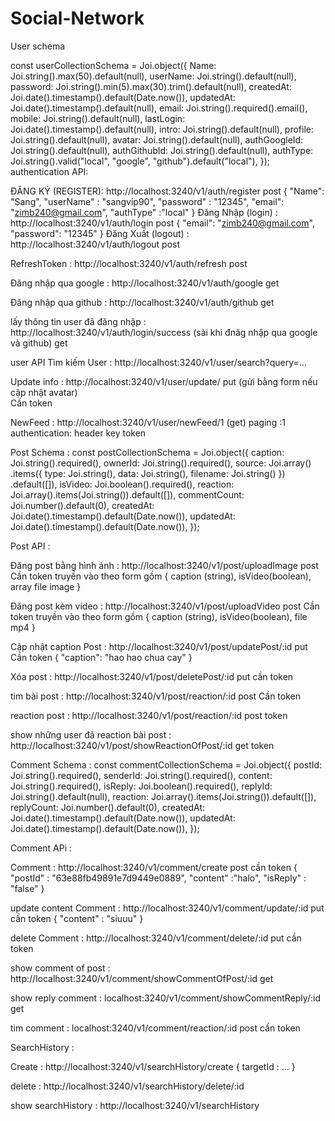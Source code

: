 # Social-Network

User schema

const userCollectionSchema = Joi.object({
Name: Joi.string().max(50).default(null),
userName: Joi.string().default(null),
password: Joi.string().min(5).max(30).trim().default(null),
createdAt: Joi.date().timestamp().default(Date.now()),
updatedAt: Joi.date().timestamp().default(null),
email: Joi.string().required().email(),
mobile: Joi.string().default(null),
lastLogin: Joi.date().timestamp().default(null),
intro: Joi.string().default(null),
profile: Joi.string().default(null),
avatar: Joi.string().default(null),
authGoogleId: Joi.string().default(null),
authGithubId: Joi.string().default(null),
authType: Joi.string().valid("local", "google", "github").default("local"),
});
authentication API:

ĐĂNG KÝ (REGISTER): http://localhost:3240/v1/auth/register post
{
"Name": "Sang",
"userName" : "sangvip90",
"password" : "12345",
"email": "zimb240@gmail.com",
"authType" :"local"
}
Đăng Nhập (login) : http://localhost:3240/v1/auth/login post
{
"email": "zimb240@gmail.com",
"password": "12345"
}
Đăng Xuất (logout) : http://localhost:3240/v1/auth/logout post

RefreshToken : http://localhost:3240/v1/auth/refresh post

Đăng nhập qua google : http://localhost:3240/v1/auth/google get

Đăng nhập qua github : http://localhost:3240/v1/auth/github get

lấy thông tin user đã đăng nhập : http://localhost:3240/v1/auth/login/success (sài khi đnăg nhập qua google và github) get

user API
Tìm kiếm User : http://localhost:3240/v1/user/search?query=...

Update info : http://localhost:3240/v1/user/update/ put (gửi bằng form nếu cập nhật avatar)  
Cần token

NewFeed : http://localhost:3240/v1/user/newFeed/1
(get)
paging :1
authentication: header key token

Post Schema :
const postCollectionSchema = Joi.object({
caption: Joi.string().required(),
ownerId: Joi.string().required(),
source: Joi.array()
.items({ type: Joi.string(), data: Joi.string(), filename: Joi.string() })
.default([]),
isVideo: Joi.boolean().required(),
reaction: Joi.array().items(Joi.string()).default([]),
commentCount: Joi.number().default(0),
createdAt: Joi.date().timestamp().default(Date.now()),
updatedAt: Joi.date().timestamp().default(Date.now()),
});

Post API :

Đăng post bằng hình ảnh : http://localhost:3240/v1/post/uploadImage post
Cần token
truyền vào theo form gồm
{
caption (string),
isVideo(boolean),
array file image
}

Đăng post kèm video : http://localhost:3240/v1/post/uploadVideo post
Cần token
truyền vào theo form gồm
{
caption (string),
isVideo(boolean),
file mp4
}

Cập nhật caption Post : http://localhost:3240/v1/post/updatePost/:id put
Cần token
{
"caption": "hao hao chua cay"
}

Xóa post : http://localhost:3240/v1/post/deletePost/:id put
cần token

tim bài post : http://localhost:3240/v1/post/reaction/:id post
Cần token

reaction post : http://localhost:3240/v1/post/reaction/:id post
token

show những user đã reaction bài post : http://localhost:3240/v1/post/showReactionOfPost/:id get
token

Comment Schema :
const commentCollectionSchema = Joi.object({
postId: Joi.string().required(),
senderId: Joi.string().required(),
content: Joi.string().required(),
isReply: Joi.boolean().required(),
replyId: Joi.string().default(null),
reaction: Joi.array().items(Joi.string()).default([]),
replyCount: Joi.number().default(0),
createdAt: Joi.date().timestamp().default(Date.now()),
updatedAt: Joi.date().timestamp().default(Date.now()),
});

Comment APi :

Comment : http://localhost:3240/v1/comment/create post
cần token
{
"postId" : "63e88fb49891e7d9449e0889",
"content" :"halo",
"isReply" : "false"
}

update content Comment : http://localhost:3240/v1/comment/update/:id put
cần token
{
"content" : "siuuu"
}

delete Comment : http://localhost:3240/v1/comment/delete/:id put
cần token

show comment of post : http://localhost:3240/v1/comment/showCommentOfPost/:id get

show reply comment : localhost:3240/v1/comment/showCommentReply/:id get

tim comment : localhost:3240/v1/comment/reaction/:id post
cần token

SearchHistory :

Create : http://localhost:3240/v1/searchHistory/create
{
targetId : ...
}

delete : http://localhost:3240/v1/searchHistory/delete/:id

show searchHistory : http://localhost:3240/v1/searchHistory
